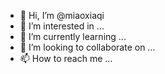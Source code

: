 - 👋 Hi, I’m @miaoxiaqi
- 👀 I’m interested in ...
- 🌱 I’m currently learning ...
- 💞️ I’m looking to collaborate on ...
- 📫 How to reach me ...

<!---
miaoxiaqi/miaoxiaqi is a ✨ special ✨ retututppository because its `README.md` (this file) appears on your GitHub profile.
You can click the Preview link to take a look at your changes.
--->
